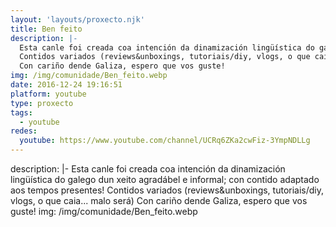 ```yaml
---
layout: 'layouts/proxecto.njk'
title: Ben feito
description: |-
  Esta canle foi creada coa intención da dinamización lingüística do galego dun xeito agradábel e informal; con contido adaptado aos tempos presentes!
  Contidos variados (reviews&unboxings, tutoriais/diy, vlogs, o que caia... malo será)
  Con cariño dende Galiza, espero que vos guste!
img: /img/comunidade/Ben_feito.webp
date: 2016-12-24 19:16:51
platform: youtube
type: proxecto
tags:
  - youtube
redes:
  youtube: https://www.youtube.com/channel/UCRq6ZKa2cwFiz-3YmpNDLLg
---
```

description: |-
  Esta canle foi creada coa intención da dinamización lingüística do galego dun xeito agradábel e informal; con contido adaptado aos tempos presentes!
  Contidos variados (reviews&unboxings, tutoriais/diy, vlogs, o que caia... malo será)
  Con cariño dende Galiza, espero que vos guste!
img: /img/comunidade/Ben_feito.webp
